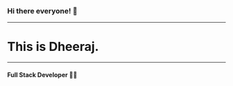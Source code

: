### Hi there everyone! :wave:
---
# This is Dheeraj.
---
#### Full Stack Developer :man_technologist:
